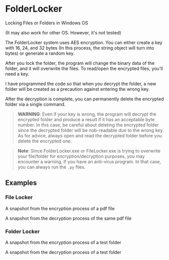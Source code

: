 # FolderLocker

Locking Files or Folders in Windows OS

(It may also work for other OS. However, it's not tested)

The FolderLocker system uses AES encryption. You can either create a key with 16, 24, and 32 bytes (In this process, the string object will turn into bytes) or generate a random key.

After you lock the folder, the program will change the binary data of the folder, and it will overwrite the files. To read/open the encrypted files, you'll need a key.

I have programmed the code so that when you decrypt the folder, a new folder will be created as a precaution against entering the wrong key.

After the decryption is complete, you can permanently delete the encrypted folder via a single command.

>**WARNING**: Even if your key is wrong, the program will
decrypt the encrypted folder and produce a result if it has an acceptable byte number. In this case, be careful about deleting the encrypted folder since the decrypted folder will be nob-readable due to the wrong key. As for advice, always open and read the decrypted folder before you delete the encrypted one.

> **Note**: Since FolderLocker.exe or FileLocker.exe is trying to overwrite your file/folder for encryption/decryption purposes, you may encounter a warning, If you have an anti-virus program. In that case, you can always run the `.py` files.

## Examples

### File Locker

A snapshot from the encryption process of a pdf file

A snapshot from the decryption process of the same pdf file

### Folder Locker

A snapshot from the encryption process of a test folder

A snapshot from the decryption process of a test folder
